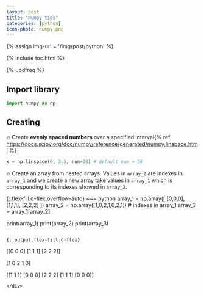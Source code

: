 ```yaml
---
layout: post
title: "Numpy tips"
categories: [python]
icon-photo: numpy.png
---
```


{% assign img-url = '/img/post/python' %}

{% include toc.html %}

{% updfreq %}

## Import library

~~~ python
import numpy as np
~~~

## Creating

🔥 Create **evenly spaced numbers** over a specified interval{% ref https://docs.scipy.org/doc/numpy/reference/generated/numpy.linspace.html %}

~~~ python
x = np.linspace(0, 3.5, num=20) # default num = 50
~~~

🔥 Create an array from nested arrays. Values in `array_2` are indexes in `array_1` and we create a new array take values in `array_1` which is corresponding to its indexes showed in `array_2`.

<div class="d-md-flex" markdown="1">
{:.flex-fill.d-flex.overflow-auto}
~~~ python
array_1 = np.array([ [0,0,0], [1,1,1], [2,2,2] ])
array_2 = np.array([1,0,2,1,0,2,1]) # indexes in array_1
array_3 = array_1[array_2]

print(array_1)
print(array_2)
print(array_3)
~~~

{:.output.flex-fill.d-flex}
~~~
[[0 0 0]
 [1 1 1]
 [2 2 2]]

[1 0 2 1 0]

[[1 1 1]
 [0 0 0]
 [2 2 2]
 [1 1 1]
 [0 0 0]]
~~~
</div>

